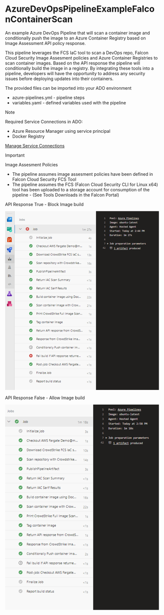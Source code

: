 # AzureDevOpsPipelineExampleFalconContainerScan
An example Azure DevOps Pipeline that will scan a container image and conditionally push the image to an Azure Container Registry based on Image Assessment API policy response.

This pipeline leverages the FCS IaC tool to scan a DevOps repo, Falcon Cloud Security Image Assesment policies and Azure Container Registries to scan container images. Based on the API response the pipeline will conditionally build the image in a registry. By integrating these tools into a pipeline, developers will have the opportunity to address any security issues before deploying updates into their containers. 

The provided files can be imported into your ADO environment
* azure-pipelines.yml - pipeline steps 
* variables.yaml - defined variables used with the pipeline 

> [!NOTE]
>Required Service Connections in ADO:
>* Azure Resource Manager using service principal
>* Docker Registry
>
>[Manage Service Connections](https://learn.microsoft.com/en-us/azure/devops/pipelines/library/service-endpoints?view=azure-devops)

> [!IMPORTANT] 
>Image Assesment Policies 
> * The pipeline assumes image assesment policies have been defined in Falcon Cloud Security
>FCS Tool
> * The pipeline assumes the FCS (Falcon Cloud Security CLI for Linux x64) tool has been uploaded to a storage account for consumption of the pipeline - (See Tools Downloads in the Falcon Portal)


API Response True - Block Image build

![alt text](/images/failbuild.png)


API Response False - Allow Image build

![alt text](/images/allowbuild.png)
